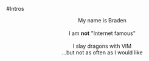 #Intros
<center> My name is Braden </center>
<br />
<center>I am <b>not</b> "Internet famous"</center>
<br />
<center>I slay dragons with VIM</center>
<center>...but not as often as I would like</center>
